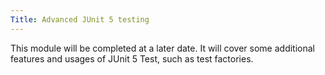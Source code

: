 ```yaml
---
Title: Advanced JUnit 5 testing
---
```


This module will be completed at a later date. It will cover some additional features and usages of JUnit 5 Test, such as test factories.